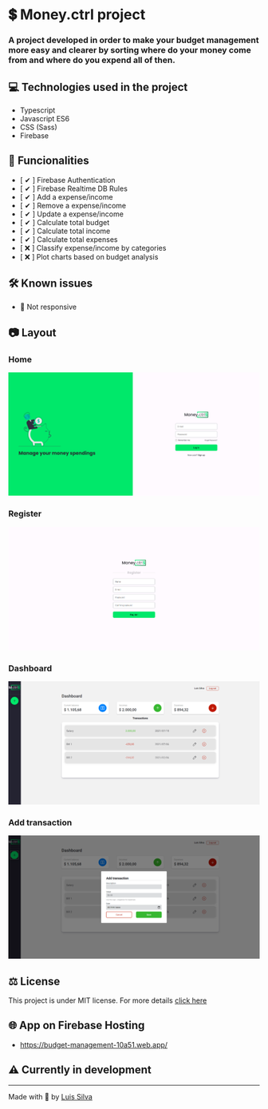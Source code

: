 # 💲 Money.ctrl project

### A project developed in order to make your budget management more easy and clearer by sorting where do your money come from and where do you expend all of then.

## 💻 Technologies used in the project

- Typescript
- Javascript ES6
- CSS (Sass)
- Firebase

## 🔧 Funcionalities

- [ ✔ ] Firebase Authentication
- [ ✔ ] Firebase Realtime DB Rules
- [ ✔ ] Add a expense/income
- [ ✔ ] Remove a expense/income
- [ ✔ ] Update a expense/income
- [ ✔ ] Calculate total budget
- [ ✔ ] Calculate total income
- [ ✔ ] Calculate total expenses
- [ ❌ ] Classify expense/income by categories
- [ ❌ ] Plot charts based on budget analysis

## 🛠 Known issues

- 📍 Not responsive
 
## 📷 Layout

### Home

![Home page image](/src/assets/images/layout/homepage.png)

### Register

![Register page image](/src/assets/images/layout/register.png)

### Dashboard

![dashboard page image](/src/assets/images/layout/dashboard.png)

### Add transaction

![add transaction modal image](/src/assets/images/layout/addtransaction.png)

## ⚖ License

This project is under MIT license. For more details [click here](/LICENSE)

## 🌐 App on Firebase Hosting

- https://budget-management-10a51.web.app/

## ⚠ Currently in development

---

Made with 💜 by [Luis Silva](https://github.com/luis-gustavoj)
